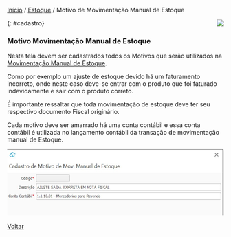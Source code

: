 [Início](index.md) / [Estoque](estoque.md) / Motivo de Movimentação Manual de Estoque

<a href="http://docs.continentenuvem.com.br/dicas.html#dicas"><img align="right" src="http://docs.continentenuvem.com.br/images/dicas.jpg"></a>



{: #cadastro}

### Motivo Movimentação Manual de Estoque

Nesta tela devem ser cadastrados todos os Motivos que serão utilizados na [Movimentação Manual de Estoque](estoque_movimentacao_manual.md#movimentacaomanual).

Como por exemplo um ajuste de estoque devido há um faturamento incorreto, onde neste caso deve-se entrar com o produto que foi faturado indevidamente e sair com o produto correto.

É importante ressaltar que toda movimentação de estoque deve ter seu respectivo documento Fiscal originário.

Cada motivo deve ser amarrado há uma conta contábil e essa conta contábil é utilizada no lançamento contábil da transação de movimentação manual de Estoque.

![](images/estoque_motivo_movimentacao_manual_estoque.jpg)



[Voltar](estoque.md#estoque)

